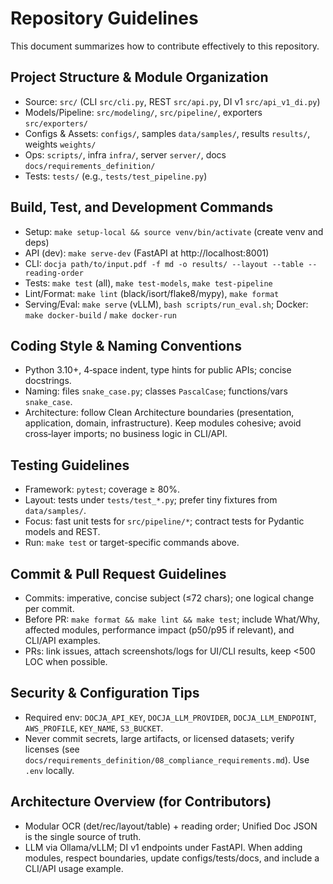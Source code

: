 # Repository Guidelines

This document summarizes how to contribute effectively to this repository.

## Project Structure & Module Organization
- Source: `src/` (CLI `src/cli.py`, REST `src/api.py`, DI v1 `src/api_v1_di.py`)
- Models/Pipeline: `src/modeling/`, `src/pipeline/`, exporters `src/exporters/`
- Configs & Assets: `configs/`, samples `data/samples/`, results `results/`, weights `weights/`
- Ops: `scripts/`, infra `infra/`, server `server/`, docs `docs/requirements_definition/`
- Tests: `tests/` (e.g., `tests/test_pipeline.py`)

## Build, Test, and Development Commands
- Setup: `make setup-local && source venv/bin/activate` (create venv and deps)
- API (dev): `make serve-dev` (FastAPI at http://localhost:8001)
- CLI: `docja path/to/input.pdf -f md -o results/ --layout --table --reading-order`
- Tests: `make test` (all), `make test-models`, `make test-pipeline`
- Lint/Format: `make lint` (black/isort/flake8/mypy), `make format`
- Serving/Eval: `make serve` (vLLM), `bash scripts/run_eval.sh`; Docker: `make docker-build` / `make docker-run`

## Coding Style & Naming Conventions
- Python 3.10+, 4‑space indent, type hints for public APIs; concise docstrings.
- Naming: files `snake_case.py`; classes `PascalCase`; functions/vars `snake_case`.
- Architecture: follow Clean Architecture boundaries (presentation, application, domain, infrastructure). Keep modules cohesive; avoid cross‑layer imports; no business logic in CLI/API.

## Testing Guidelines
- Framework: `pytest`; coverage ≥ 80%.
- Layout: tests under `tests/test_*.py`; prefer tiny fixtures from `data/samples/`.
- Focus: fast unit tests for `src/pipeline/*`; contract tests for Pydantic models and REST.
- Run: `make test` or target-specific commands above.

## Commit & Pull Request Guidelines
- Commits: imperative, concise subject (≤72 chars); one logical change per commit.
- Before PR: `make format && make lint && make test`; include What/Why, affected modules, performance impact (p50/p95 if relevant), and CLI/API examples.
- PRs: link issues, attach screenshots/logs for UI/CLI results, keep <500 LOC when possible.

## Security & Configuration Tips
- Required env: `DOCJA_API_KEY`, `DOCJA_LLM_PROVIDER`, `DOCJA_LLM_ENDPOINT`, `AWS_PROFILE`, `KEY_NAME`, `S3_BUCKET`.
- Never commit secrets, large artifacts, or licensed datasets; verify licenses (see `docs/requirements_definition/08_compliance_requirements.md`). Use `.env` locally.

## Architecture Overview (for Contributors)
- Modular OCR (det/rec/layout/table) + reading order; Unified Doc JSON is the single source of truth.
- LLM via Ollama/vLLM; DI v1 endpoints under FastAPI. When adding modules, respect boundaries, update configs/tests/docs, and include a CLI/API usage example.
